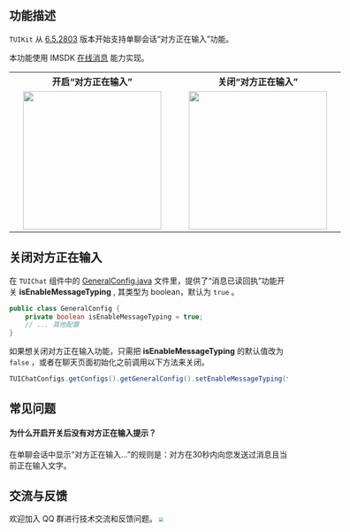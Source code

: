 
## 功能描述
`TUIKit` 从 [6.5.2803](https://cloud.tencent.com/document/product/269/1606#6.5.2803-.402022.07.15---.E5.A2.9E.E5.BC.BA.E7.89.88) 版本开始支持单聊会话“对方正在输入”功能。

本功能使用 IMSDK [在线消息](https://cloud.tencent.com/document/product/269/75340) 能力实现。


<table style="text-align:center;vertical-align:middle;width:600px">
  <tr>
    <th style="text-align:center;" width="300px">开启“对方正在输入”<br></th>
    <th style="text-align:center;" width="300px">关闭“对方正在输入”<br></th>
  </tr>
  <tr>
    <td style="text-align:center;"><img style="width:250px" src="https://qcloudimg.tencent-cloud.cn/raw/de7fbbf9b4db230dacf7b3c6b5055ab6.png"  />    </td>
    <td style="text-align:center;"><img style="width:250px" src="https://qcloudimg.tencent-cloud.cn/raw/85e4bbb27a6e74127b0648333fe6b017.png" />     </td>
	 </tr>
</table>



## 关闭对方正在输入

在 `TUIChat` 组件中的 [GeneralConfig.java](https://github.com/TencentCloud/TIMSDK/blob/master/Android/TUIKit/TUIChat/tuichat/src/main/java/com/tencent/qcloud/tuikit/tuichat/config/GeneralConfig.java) 文件里，提供了“消息已读回执”功能开关 **isEnableMessageTyping** , 其类型为 boolean，默认为 `true` 。

```java
public class GeneralConfig {
    private boolean isEnableMessageTyping = true;
    // ... 其他配置
}
```

如果想关闭对方正在输入功能，只需把 **isEnableMessageTyping** 的默认值改为 `false` ，或者在聊天页面初始化之前调用以下方法来关闭。
```java
TUIChatConfigs.getConfigs().getGeneralConfig().setEnableMessageTyping(false);
```
## 常见问题

#### 为什么开启开关后没有对方正在输入提示？

在单聊会话中显示“对方正在输入...”的规则是：对方在30秒内向您发送过消息且当前正在输入文字。


## 交流与反馈
欢迎加入 QQ 群进行技术交流和反馈问题。
<img src="https://im.sdk.qcloud.com/tools/resource/officialwebsite/pictures/doc_tuikit_qq_group.jpg" style="zoom:50%;"/> 
